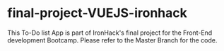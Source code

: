 # final-project-VUEJS-ironhack

This To-Do list App is part of IronHack's final project for the Front-End development Bootcamp. Please refer to the Master Branch for the code. 
